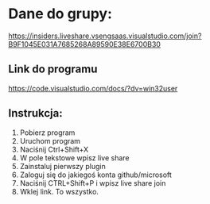 # Dane do grupy:
https://insiders.liveshare.vsengsaas.visualstudio.com/join?B9F1045E031A7685268A89590E38E6700B30

## Link do programu
https://code.visualstudio.com/docs/?dv=win32user

## Instrukcja:
1. Pobierz program
2. Uruchom program
3. Naciśnij Ctrl+Shift+X
4. W pole tekstowe wpisz live share
5. Zainstaluj pierwszy plugin
6. Zaloguj się do jakiegoś konta github/microsoft
7. Naciśnij CTRL+Shift+P i wpisz live share join
8. Wklej link. To wszystko.

